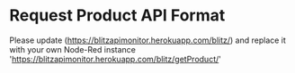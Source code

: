 # Request Product API Format #

  Please update (https://blitzapimonitor.herokuapp.com/blitz/) and replace it with your own Node-Red instance
  'https://blitzapimonitor.herokuapp.com/blitz/getProduct/'
